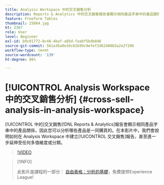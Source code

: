 ```yaml
---
title: Analysis Workspace 中的交叉銷售分析
description: Reports & Analytics 中的交叉銷售報告會顯示相同產品字串中的產品關係，因此您可以分析哪些產品是一同購買的。在本影片中，我們會說明如何在 Analysis Workspace 中建立交叉銷售報告，甚至進一步延伸至任何多值維度或分類。
feature: Freeform Tables
thumbnail: 25864.jpg
kt: 2367
role: User
level: Beginner
exl-id: b9c01772-8c48-4baf-a85d-faabf5bdb846
source-git-commit: 561a36a8e3dc62b99c0efef2d62480b5a2e2f206
workflow-type: tm+mt
source-wordcount: '139'
ht-degree: 86%

---
```


# [!UICONTROL Analysis Workspace 中的交叉銷售分析] {#cross-sell-analysis-in-analysis-workspace}

[!UICONTROL  中的]交叉銷售[!DNL Reports & Analytics]報告會顯示相同產品字串中的產品關係，因此您可以分析哪些產品是一同購買的。在本影片中，我們會說明如何在 Analysis Workspace 中建立[!UICONTROL 交叉銷售]報告，甚至進一步延伸至任何多值維度或分類。

>[!VIDEO](https://video.tv.adobe.com/v/25864/?quality=12)

>[!INFO]
>
> 此影片是課程的一部分： [自由表格：分析的基礎](https://experienceleague.adobe.com/?recommended=Analytics-U-1-2020.3)，免費提供Experience League!
